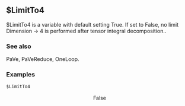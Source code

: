 ##  $LimitTo4 

$LimitTo4 is a variable with default setting True. If set to False, no limit Dimension -> 4 is performed after tensor integral decomposition..

###  See also 

PaVe, PaVeReduce, OneLoop.

###  Examples 

```mathematica
$LimitTo4
```

$$\text{False}$$